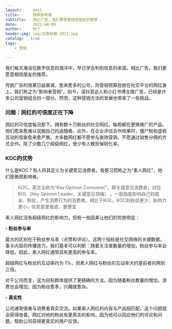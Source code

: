 ```yaml
---
layout:     post
title:      微观影响者
subtitle:   相比广告，我们更愿意相信朋友的推荐
date:       2021-08-09
author:     KCY
header-img: img/文章标题-2021.jpg
catalog:   true
tags:
    - 营销

---
```


我们每天淹没在数字信息的海洋中，早已学会判别信息的来源。相比广告，我们更愿意相信朋友的推荐。

传统广告的效果日益衰减，愈来愈多的公司，将营销预算投放在社交平台的网红身上。我们称之为“影响者营销”。如今，请抖音达人和小红书博主做广告，已经是许多公司营销组合的一部分。然而，这种营销方法的发展也带来了一些挑战。

### 问题：网红的可信度正在下降

网红的可信度每况愈下。拥有数十万粉丝的社交网红，每周都在更换推广的产品，他们愈来愈难以说服自己的追随者。此外，在企业评估合作结果时，僵尸粉和虚假互动的现象愈来愈严重。大多数网红都不愿参与直效营销，不愿通过销售分佣的方式合作。除了少数几个超级网红，很少有人敢担保转化率。

### KOC的优势

什么是KOC？有人将其定义为关键意见消费者。我更习惯称之为“素人网红”，他们是微观影响者。



> KOC，英文全称为“Key Opinion Consumer”，即关键意见消费者，对应KOL（Key Opinion Leader，关键意见领袖） 。一般指能影响自己的朋友、粉丝，产生消费行为的消费者。相比于KOL，KOC的粉丝更少，影响力更小，优势是更垂直、更便宜



素人网红没有超级网红的影响力，但有一些因素让他们的优势明显：

**- 粉丝参与率**

最大的区别在于粉丝参与率（点赞和评论）。这两个指标是社交网络的关键数据，事关内容的传播效力。我们基本可以判断：随着关注者数量的增加，粉丝参与率会降低。因此，素人网红通常具有更高的参与率。

超级网红与粉丝的互动率约为 1%，但素人网红与粉丝的互动率大约是前者的两到三倍。

对于公司而言，这为目标群体提供了更精确的方法。因为随着粉丝数量的增加，浪费也会增加，因为粉丝愈多，兴趣就愈杂。

**- 真实性**

公司通常很难与消费者真实交流。如果素人网红的内容与产品相匹配，这个问题就会获得改善。网红对他的粉丝有更真实的影响，因为他可以回应他们的评论和问题，帮助公司获得更真实的用户反馈。
